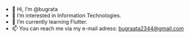 - 👋 Hi, I’m @bugrata
- 👀 I’m interested in Information Technologies.
- 🌱 I’m currently learning Flutter.
- 📫 You can reach me via my e-mail adress: bugraata2344@gmail.com

 <!--
**bugrata/bugrata** is a ✨ _special_ ✨ repository because its `README.md` (this file) appears on your GitHub profile.
